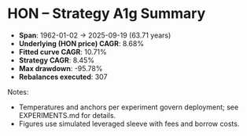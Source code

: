 # HON – Strategy A1g Summary

- **Span**: 1962-01-02 → 2025-09-19 (63.71 years)
- **Underlying (HON price) CAGR**: 8.68%
- **Fitted curve CAGR**: 10.71%
- **Strategy CAGR**: 8.45%
- **Max drawdown**: -95.78%
- **Rebalances executed**: 307

Notes:

- Temperatures and anchors per experiment govern deployment; see EXPERIMENTS.md for details.
- Figures use simulated leveraged sleeve with fees and borrow costs.
